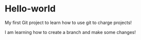 # Hello-world
My first Git project to learn how to use git to charge projects!


I am learning how to create a branch and make some changes!
